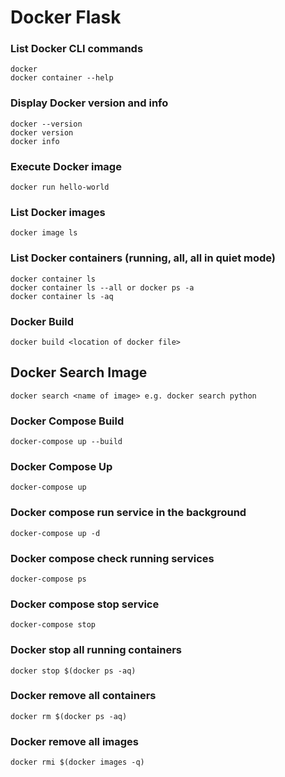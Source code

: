 # Docker Flask

### List Docker CLI commands
```
docker
docker container --help
```

### Display Docker version and info
```
docker --version
docker version
docker info
```
### Execute Docker image
```
docker run hello-world
```
### List Docker images
```
docker image ls
```
### List Docker containers (running, all, all in quiet mode)
```
docker container ls
docker container ls --all or docker ps -a
docker container ls -aq
```
### Docker Build
```
docker build <location of docker file>
```
## Docker Search Image
```
docker search <name of image> e.g. docker search python
```
### Docker Compose Build
```
docker-compose up --build
```
### Docker Compose Up
```
docker-compose up
```
### Docker compose run service in the background
```
docker-compose up -d
```
### Docker compose check running services
```
docker-compose ps
```
### Docker compose stop service
```
docker-compose stop 
```
### Docker stop all running containers
```
docker stop $(docker ps -aq)
```
### Docker remove all containers
```
docker rm $(docker ps -aq)
```
### Docker remove all images
```
docker rmi $(docker images -q)
```
